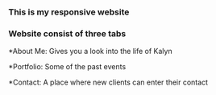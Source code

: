 ### This is my responsive website


### Website consist of three tabs

*About Me: Gives you a look into the life of Kalyn

 *Portfolio: Some of the past events 

*Contact: A place where new clients can enter their contact

